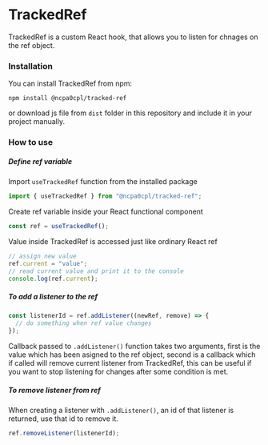 # TrackedRef

TrackedRef is a custom React hook, that allows you to listen for chnages on the ref object.

### Installation

You can install TrackedRef from npm:

```
npm install @ncpa0cpl/tracked-ref
```

or download js file from `dist` folder in this repository and include it in your project manually.

### How to use

##### Define ref variable

Import `useTrackedRef` function from the installed package

```js
import { useTrackedRef } from "@ncpa0cpl/tracked-ref";
```

Create ref variable inside your React functional component

```js
const ref = useTrackedRef();
```

Value inside TrackedRef is accessed just like ordinary React ref

```js
// assign new value
ref.current = "value";
// read current value and print it to the console
console.log(ref.current);
```

##### To add a listener to the ref

```js
const listenerId = ref.addListener((newRef, remove) => {
  // do something when ref value changes
});
```

Callback passed to `.addListener()` function takes two arguments, first is the value which has been asigned to the ref object, second is a callback which if called will remove current listener from TrackedRef, this can be useful if you want to stop listening for changes after some condition is met.

##### To remove listener from ref

When creating a listener with `.addListener()`, an id of that listener is returned, use that id to remove it.

```js
ref.removeListener(listenerId);
```
